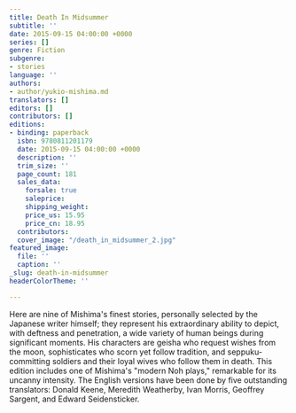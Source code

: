```yaml
---
title: Death In Midsummer
subtitle: ''
date: 2015-09-15 04:00:00 +0000
series: []
genre: Fiction
subgenre:
- stories
language: ''
authors:
- author/yukio-mishima.md
translators: []
editors: []
contributors: []
editions:
- binding: paperback
  isbn: 9780811201179
  date: 2015-09-15 04:00:00 +0000
  description: ''
  trim_size: ''
  page_count: 181
  sales_data:
    forsale: true
    saleprice: 
    shipping_weight: 
    price_us: 15.95
    price_cn: 18.95
  contributors: 
  cover_image: "/death_in_midsummer_2.jpg"
featured_image:
  file: ''
  caption: ''
_slug: death-in-midsummer
headerColorTheme: ''

---
```

Here are nine of Mishima's finest stories, personally selected by the Japanese writer himself; they represent his extraordinary ability to depict, with deftness and penetration, a wide variety of human beings during significant moments. His characters are geisha who request wishes from the moon, sophisticates who scorn yet follow tradition, and seppuku-committing soldiers and their loyal wives who follow them in death. This edition includes one of Mishima's "modern Noh plays," remarkable for its uncanny intensity. The English versions have been done by five outstanding translators: Donald Keene, Meredith Weatherby, Ivan Morris, Geoffrey Sargent, and Edward Seidensticker.

